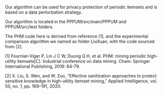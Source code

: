 Our algorithm can be used for privacy protection of periodic itemsets and is based on a data perturbation strategy.

Our algorithm is located in the PPPUM/src/main/PPPUM and PPPUM/src/test folders.

The PHM code here is derived from reference [1], and the experimental comparison algorithm we named as folder LiuXuan, with the code sourced from [2].

[1] Fournier-Viger P, Lin J C W, Duong Q H, et al. PHM: mining periodic high-utility itemsets[C]. Industrial conference on data mining. Cham: Springer International Publishing, 2016: 64-79.

[2] X. Liu, S. Wen, and W. Zuo, “Effective sanitization approaches to protect sensitive knowledge in high-utility itemset mining,” Applied Intelligence, vol. 50, no. 1, pp. 169–191, 2020.
